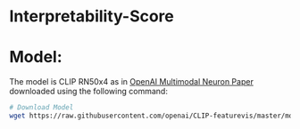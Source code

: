 # Interpretability-Score


# Model:
The model is CLIP RN50x4 as in [OpenAI Multimodal Neuron Paper](https://distill.pub/2021/multimodal-neurons/) downloaded using the following command:

```bash
# Download Model
wget https://raw.githubusercontent.com/openai/CLIP-featurevis/master/model.py

```

